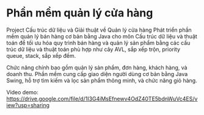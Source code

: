 # Phần mềm quản lý cửa hàng
Project Cấu trúc dữ liệu và Giải thuật về Quản lý cửa hàng
Phát triển phần mềm quản lý bán hàng cơ bản bằng Java cho môn Cấu trúc dữ liệu
và thuật toán để tối ưu hóa quy trình bán hàng và quản lý sản phẩm bằng các cấu
trúc dữ liệu và thuật toán phù hợp như cây AVL, sắp xếp trộn, priority queue, stack, sắp xếp đếm.

Chức năng chính bao gồm quản lý sản phẩm, đơn hàng, khách hàng, và doanh thu.
Phần mềm cung cấp giao diện người dùng cơ bản bằng Java Swing, hỗ trợ tìm kiếm
và lọc sản phẩm thông minh, và chức năng giỏ hàng.

Video demo:
https://drive.google.com/file/d/1I3G4iMsEfnewv4OdZ40TE5bdnWuVc4ES/view?usp=sharing
